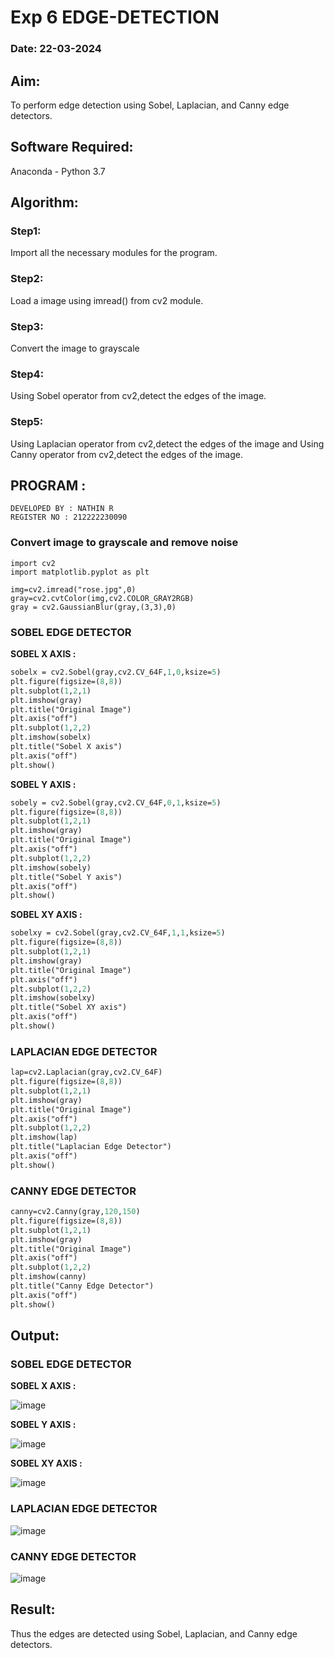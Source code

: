 # Exp 6 EDGE-DETECTION
### Date: 22-03-2024
## Aim:
To perform edge detection using Sobel, Laplacian, and Canny edge detectors.

## Software Required:
Anaconda - Python 3.7

## Algorithm:
### Step1:
Import all the necessary modules for the program.

### Step2:
Load a image using imread() from cv2 module.

### Step3:
Convert the image to grayscale

### Step4:
Using Sobel operator from cv2,detect the edges of the image.

### Step5:

Using Laplacian operator from cv2,detect the edges of the image and Using Canny operator from cv2,detect the edges of the image.

## PROGRAM :
```
DEVELOPED BY : NATHIN R
REGISTER NO : 212222230090
```
### Convert image to grayscale and remove noise
```P
import cv2
import matplotlib.pyplot as plt

img=cv2.imread("rose.jpg",0)
gray=cv2.cvtColor(img,cv2.COLOR_GRAY2RGB)
gray = cv2.GaussianBlur(gray,(3,3),0)
```
### SOBEL EDGE DETECTOR
**SOBEL X AXIS :**
```p
sobelx = cv2.Sobel(gray,cv2.CV_64F,1,0,ksize=5)
plt.figure(figsize=(8,8))
plt.subplot(1,2,1)
plt.imshow(gray)
plt.title("Original Image")
plt.axis("off")
plt.subplot(1,2,2)
plt.imshow(sobelx)
plt.title("Sobel X axis")
plt.axis("off")
plt.show()
```
**SOBEL Y AXIS :**
```p
sobely = cv2.Sobel(gray,cv2.CV_64F,0,1,ksize=5)
plt.figure(figsize=(8,8))
plt.subplot(1,2,1)
plt.imshow(gray)
plt.title("Original Image")
plt.axis("off")
plt.subplot(1,2,2)
plt.imshow(sobely)
plt.title("Sobel Y axis")
plt.axis("off")
plt.show()
```
**SOBEL XY AXIS :**
```p
sobelxy = cv2.Sobel(gray,cv2.CV_64F,1,1,ksize=5)
plt.figure(figsize=(8,8))
plt.subplot(1,2,1)
plt.imshow(gray)
plt.title("Original Image")
plt.axis("off")
plt.subplot(1,2,2)
plt.imshow(sobelxy)
plt.title("Sobel XY axis")
plt.axis("off")
plt.show()
```
### LAPLACIAN EDGE DETECTOR
```p
lap=cv2.Laplacian(gray,cv2.CV_64F)
plt.figure(figsize=(8,8))
plt.subplot(1,2,1)
plt.imshow(gray)
plt.title("Original Image")
plt.axis("off")
plt.subplot(1,2,2)
plt.imshow(lap)
plt.title("Laplacian Edge Detector")
plt.axis("off")
plt.show()
```
### CANNY EDGE DETECTOR
```p
canny=cv2.Canny(gray,120,150)
plt.figure(figsize=(8,8))
plt.subplot(1,2,1)
plt.imshow(gray)
plt.title("Original Image")
plt.axis("off")
plt.subplot(1,2,2)
plt.imshow(canny)
plt.title("Canny Edge Detector")
plt.axis("off")
plt.show()
```

## Output:
### SOBEL EDGE DETECTOR


**SOBEL X AXIS :**


![image](https://github.com/LATHIKESHWARAN/EDGE-DETECTION/assets/119393556/c10b2dc9-beec-4db3-af9f-2a6c9fd8e623)


**SOBEL Y AXIS :**


![image](https://github.com/LATHIKESHWARAN/EDGE-DETECTION/assets/119393556/d9b1cabe-5ce3-41ff-9dbd-cc8dfd160b84)


**SOBEL XY AXIS :**


![image](https://github.com/LATHIKESHWARAN/EDGE-DETECTION/assets/119393556/f7c61588-5593-4a3c-97a4-ff6edcabe45a)


### LAPLACIAN EDGE DETECTOR
![image](https://github.com/LATHIKESHWARAN/EDGE-DETECTION/assets/119393556/304350f2-1f41-4534-bd74-8dc1efa12df1)



### CANNY EDGE DETECTOR
![image](https://github.com/LATHIKESHWARAN/EDGE-DETECTION/assets/119393556/5032bfd4-c613-4002-a3b0-27d89c1a3525)


## Result:
Thus the edges are detected using Sobel, Laplacian, and Canny edge detectors.
